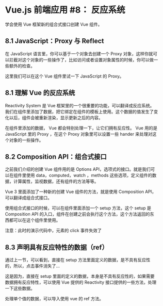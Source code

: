 # Vue.js 前端应用 #8： 反应系统

学会使用 Vue 框架新的组合式接口创建 Vue 组件。

## 8.1 JavaScript：Proxy 与 Reflect

在 JavaScript 语言里，你可以基于一个对象去创建一个 Proxy 对象，这样你就可以拦截对这个对象的一些操作了，比如访问或者设置对象属性的时候，你可以做一些额外的检查。

这里我们可以在这个 Vue 组件里试一下 JavaScript 的 Proxy。

## 8.1 理解 Vue 的反应系统

Reactivity System 是 Vue 框架里的一个很重要的功能，可以翻译成反应系统。我们在组件里添加了数据，把它绑定在组件的模板上使用。这个数据的值发生了变化以后，组件会被重新渲染，显示更新之后的内容。

在组件里添加的数据， Vue 都会特别处理一下，让它们拥有反应性。 Vue 用的是 JavaScript 里的 Proxy ，在这个 Proxy 对象里可以设置一些 hander 来处理对这个对象的一些操作。

## 8.2 Composition API：组合式接口

之前我们介绍的创建 Vue 组件用的是 Options API，选项式的接口。就是我们可以在组件里使用 data，computed，watch ，methods 这些选项，定义组件的数据，计算属性，监视数据，还有组件的方法等等。

Vue 3 里面添加了一种新的创建 Vue 组件的方法，就是使用 Composition API，可以翻译成组合式接口。

使用组合式接口的时候，可以在组件里面添加一个 setup 方法，这个 setup 是 Composition API 的入口，组件在创建之前会执行这个方法，这个方法返回的东西都可以在这个组件里使用。

注意：此时的演示代码中，元素的 click 事件失效了

## 8.3 声明具有反应特性的数据（ref）

通过上一节，可以看到，直接在 setup 方法里面定义的数据，是不具有反应性的，所以，点击事件消失了...

这是因为，直接在 setup 里面的定义的数据，本身是不具有反应性的，如果需要数据拥有反应特性，可以使用 Vue 提供的 Reactivity 接口提供的一些方法，处理一下这些数据。

处理单个值的数据，可以导入使用 vue 的 ref 方法。
